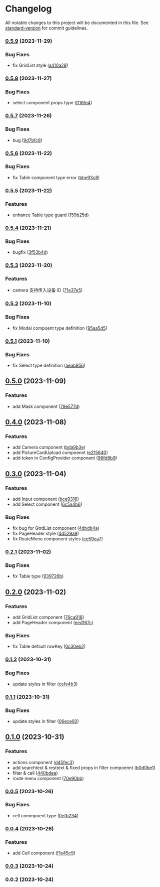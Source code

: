 # Changelog

All notable changes to this project will be documented in this file. See [standard-version](https://github.com/conventional-changelog/standard-version) for commit guidelines.

### [0.5.9](https://github.com/FE-Combo/antd-enhancer/compare/v0.5.8...v0.5.9) (2023-11-29)

### Bug Fixes

- fix GridList style ([a410a29](https://github.com/FE-Combo/antd-enhancer/commit/a410a2972ebba48402e7eae87d65194b96f6e942))

### [0.5.8](https://github.com/FE-Combo/antd-enhancer/compare/v0.5.7...v0.5.8) (2023-11-27)

### Bug Fixes

- select component props type ([ff16fe4](https://github.com/FE-Combo/antd-enhancer/commit/ff16fe41fe6624ee6939ecb389f2d1d9adde4ddf))

### [0.5.7](https://github.com/FE-Combo/antd-enhancer/compare/v0.5.6...v0.5.7) (2023-11-26)

### Bug Fixes

- bug ([9d7bfc8](https://github.com/FE-Combo/antd-enhancer/commit/9d7bfc8730b6eebd3dbacbb92187f737c835d503))

### [0.5.6](https://github.com/FE-Combo/antd-enhancer/compare/v0.5.5...v0.5.6) (2023-11-22)

### Bug Fixes

- fix Table component type error ([bbe93c8](https://github.com/FE-Combo/antd-enhancer/commit/bbe93c8d26fced39dbf082364ce0090345b4e7a5))

### [0.5.5](https://github.com/FE-Combo/antd-enhancer/compare/v0.5.4...v0.5.5) (2023-11-22)

### Features

- enhance Table type guard ([159b25d](https://github.com/FE-Combo/antd-enhancer/commit/159b25da0f10eabe42a73e5964a4b8c41be664eb))

### [0.5.4](https://github.com/FE-Combo/antd-enhancer/compare/v0.5.3...v0.5.4) (2023-11-21)

### Bug Fixes

- bugfix ([3f53b4d](https://github.com/FE-Combo/antd-enhancer/commit/3f53b4d4fc756d10f3b7a21bc9ecb008958ff94e))

### [0.5.3](https://github.com/FE-Combo/antd-enhancer/compare/v0.5.2...v0.5.3) (2023-11-20)

### Features

- camera 支持传入设备 ID ([71e37e5](https://github.com/FE-Combo/antd-enhancer/commit/71e37e5fdc0126185b9d7b90dfea02082405996e))

### [0.5.2](https://github.com/FE-Combo/antd-enhancer/compare/v0.5.1...v0.5.2) (2023-11-10)

### Bug Fixes

- fix Modal compoent type definition ([95aa5d5](https://github.com/FE-Combo/antd-enhancer/commit/95aa5d54df9414e1ec7bb2aeb64c25ef2a5f4651))

### [0.5.1](https://github.com/FE-Combo/antd-enhancer/compare/v0.5.0...v0.5.1) (2023-11-10)

### Bug Fixes

- fix Select type definition ([aeab956](https://github.com/FE-Combo/antd-enhancer/commit/aeab9565258a2453166ab8961c40bdbb243d4e80))

## [0.5.0](https://github.com/FE-Combo/antd-enhancer/compare/v0.4.0...v0.5.0) (2023-11-09)

### Features

- add Mask component ([79e577d](https://github.com/FE-Combo/antd-enhancer/commit/79e577da8339b6ad4f7be6edc410fdce7d37e6ac))

## [0.4.0](https://github.com/FE-Combo/antd-enhancer/compare/v0.3.0...v0.4.0) (2023-11-08)

### Features

- add Camera component ([bda9b3e](https://github.com/FE-Combo/antd-enhancer/commit/bda9b3e9ab64ec724c5fb2d751ecd5a1977ac87d))
- add PictureCardUpload compoennt ([e215640](https://github.com/FE-Combo/antd-enhancer/commit/e215640b8d62ab2e0e9d4df7fe62cc3f72ab96f2))
- add token in ConfigProvider component ([96fd8b9](https://github.com/FE-Combo/antd-enhancer/commit/96fd8b99f882dd8f020c2a74da884924321479b2))

## [0.3.0](https://github.com/FE-Combo/antd-enhancer/compare/v0.2.1...v0.3.0) (2023-11-04)

### Features

- add Input component ([bce9316](https://github.com/FE-Combo/antd-enhancer/commit/bce93167a353e276ba7fa754603cff29ebf9e271))
- add Select component ([6c5a4b6](https://github.com/FE-Combo/antd-enhancer/commit/6c5a4b656543322149352adbd1bd70a41c8332d2))

### Bug Fixes

- fix bug for GtrdList component ([4dbdb4a](https://github.com/FE-Combo/antd-enhancer/commit/4dbdb4ae33cae14e3d73f7518fb2809ad608f483))
- fix PageHeader style ([4d529a9](https://github.com/FE-Combo/antd-enhancer/commit/4d529a9f5f27ae103f1e16c217de589e2b67978c))
- fix RouteMenu component styles ([ce59ea7](https://github.com/FE-Combo/antd-enhancer/commit/ce59ea773a7ea09a1dbd76e4f64bb4e434befe1f))

### [0.2.1](https://github.com/FE-Combo/antd-enhancer/compare/v0.2.0...v0.2.1) (2023-11-02)

### Bug Fixes

- fix Table type ([939726b](https://github.com/FE-Combo/antd-enhancer/commit/939726b65f2b665a9797cad3797ea9aebdc8da18))

## [0.2.0](https://github.com/FE-Combo/antd-enhancer/compare/v0.1.2...v0.2.0) (2023-11-02)

### Features

- add GridList component ([76ca918](https://github.com/FE-Combo/antd-enhancer/commit/76ca91881ba8553fa2c5a0df4edb7b5a5db20b5c))
- add PageHeader component ([eed167c](https://github.com/FE-Combo/antd-enhancer/commit/eed167c0d837b7b4671512983d1ec57c96e9b486))

### Bug Fixes

- fix Table default rowKey ([0c30eb2](https://github.com/FE-Combo/antd-enhancer/commit/0c30eb2910db5bdb934414ca4e75b895d7f33edc))

### [0.1.2](https://github.com/FE-Combo/antd-enhancer/compare/v0.1.1...v0.1.2) (2023-10-31)

### Bug Fixes

- update styles in filter ([cefe4b3](https://github.com/FE-Combo/antd-enhancer/commit/cefe4b343738a80b834e9332cdc9988e9196c893))

### [0.1.1](https://github.com/FE-Combo/antd-enhancer/compare/v0.1.0...v0.1.1) (2023-10-31)

### Bug Fixes

- update styles in filter ([06ece92](https://github.com/FE-Combo/antd-enhancer/commit/06ece9256ed6f92793c9e7e555bbfe19df1e09f6))

## [0.1.0](https://github.com/FE-Combo/antd-enhancer/compare/v0.0.5...v0.1.0) (2023-10-31)

### Features

- actions component ([d45fec3](https://github.com/FE-Combo/antd-enhancer/commit/d45fec38506b3a74961765df4b917417d903544f))
- add searchtext & resttext & fixed props in filter compoennt ([b0d0be1](https://github.com/FE-Combo/antd-enhancer/commit/b0d0be11b2251ccdd3da07346f8d487bf71329fb))
- filter & cell ([440bdea](https://github.com/FE-Combo/antd-enhancer/commit/440bdea9ebbc6f2af7eb0fe099898e3219e2df53))
- route menu component ([70e90bb](https://github.com/FE-Combo/antd-enhancer/commit/70e90bbc439e51ed2706d9d74ff64d7107cce7e2))

### [0.0.5](https://github.com/FE-Combo/antd-enhancer/compare/v0.0.4...v0.0.5) (2023-10-26)

### Bug Fixes

- cell commpoent type ([0efb234](https://github.com/FE-Combo/antd-enhancer/commit/0efb2342dc64da23c0b89851c80fa2bf0d3a35d0))

### [0.0.4](https://github.com/FE-Combo/antd-enhancer/compare/v0.0.3...v0.0.4) (2023-10-26)

### Features

- add Cell component ([f1e45c9](https://github.com/FE-Combo/antd-enhancer/commit/f1e45c9480454e631c1c0abdc5acdceff1500079))

### [0.0.3](https://github.com/FE-Combo/antd-enhancer/compare/v0.0.2...v0.0.3) (2023-10-24)

### 0.0.2 (2023-10-24)
